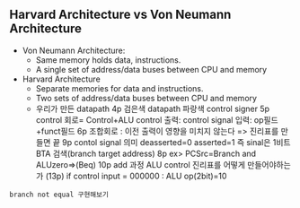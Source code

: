 ## Harvard Architecture vs Von Neumann Architecture
* Von Neumann Architecture: 
    * Same memory holds data, instructions.
    * A single set of address/data buses between CPU and memory
* Harvard Architecture
    * Separate memories for data and instructions.
    * Two sets of address/data buses between CPU and memory
    * 우리가 만든 datapath
4p
검은색 datapath
파랑색 control signer
5p
    control 회로= Control+ALU control
    출력: control signal
    입력: op필드+funct필드  6p
        조합회로 : 이전 출력이 영향을 미치지 않는다
        => 진리표를 만들면 끝
9p contol signal 의미
    deasserted=0
    asserted=1
    즉 sinal은 1비트
BTA 검색(branch target address)
8p
ex> PCSrc=Branch and ALUzero=>(Beq)
10p
add 과정
ALU control 진리표를 어떻게 만들어야하는가 (13p)
if control input = 000000 : ALU op(2bit)=10

`branch not equal 구현해보기`
